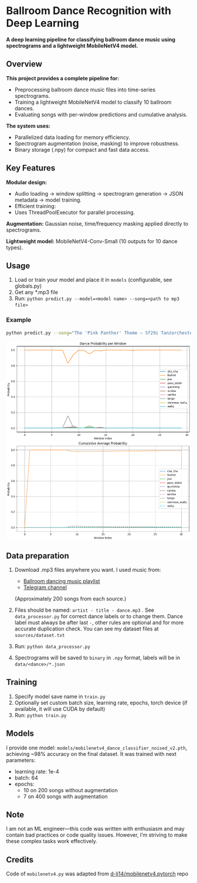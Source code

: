 # Ballroom Dance Recognition with Deep Learning

**A deep learning pipeline for classifying ballroom dance music using spectrograms and a lightweight MobileNetV4 model.**

## Overview
**This project provides a complete pipeline for:**

+ Preprocessing ballroom dance music files into time-series spectrograms.
+ Training a lightweight MobileNetV4 model to classify 10 ballroom dances.
+ Evaluating songs with per-window predictions and cumulative analysis.

**The system uses:**

+ Parallelized data loading for memory efficiency.
+ Spectrogram augmentation (noise, masking) to improve robustness.
+ Binary storage (.npy) for compact and fast data access.
## Key Features
**Modular design:**
+ Audio loading → window splitting → spectrogram generation → JSON metadata → model training.
+ Efficient training:
+ Uses ThreadPoolExecutor for parallel processing.

**Augmentation:**
Gaussian noise, time/frequency masking applied directly to spectrograms.

**Lightweight model:**
MobileNetV4-Conv-Small (10 outputs for 10 dance types).

## Usage
1. Load or train your model and place it in `models` (configurable, see globals.py)
1. Get any *.mp3 file
1. Run: `python predict.py --model=<model name> --song=<path to mp3 file>`

### Example
```bash
python predict.py --song="The 'Pink Panther' Theme – Sf29i Tanzorchester Klaus Hallen.mp3"
```
<img src="images/prob_per_window.png"/>
<img src="images/prob_per_window_accumulative.png"/>


## Data preparation
1. Download .mp3 files anywhere you want. I used music from:
   + [Ballroom dancing music playlist](https://music.youtube.com/playlist?list=PLYUR6eecHWW2UIevwbDR-N9LpQ2ayAwcm)
   + [Telegram channel](https://t.me/my_ballroom_music)
   
   (Approximately 200 songs from each source.)
1. Files should be named: `artist - title - dance.mp3` . See `data_processor.py` for correct dance labels or to change them. Dance label must always be after last `-`, other rules are optional and for more accurate duplication check. You can see my dataset files at `sources/dataset.txt`
1. Run: `python data_processor.py`
1. Spectrograms will be saved to `binary` in `.npy` format, labels will be in `data/<dance>/*.json`

## Training
1. Specify model save name in `train.py`
1. Optionally set custom batch size, learning rate, epochs, torch device (if available, it will use CUDA by default)
1. Run: `python train.py`

## Models
I provide one model: `models/mobilenetv4_dance_classifier_noised_v2.pth`, achieving ~98% accuracy on the final dataset.
It was trained with next parameters:
+ learning rate: 1e-4
+ batch: 64
+ epochs: 
  + 10 on 200 songs without augmentation
  + 7 on 400 songs with augmentation

## Note 
I am not an ML engineer—this code was written with enthusiasm and may contain bad practices or code quality issues. However, I’m striving to make these complex tasks work effectively.

## Credits
Code of `mobilenetv4.py` was adapted from [d-li14/mobilenetv4.pytorch](https://github.com/d-li14/mobilenetv4.pytorch) repo